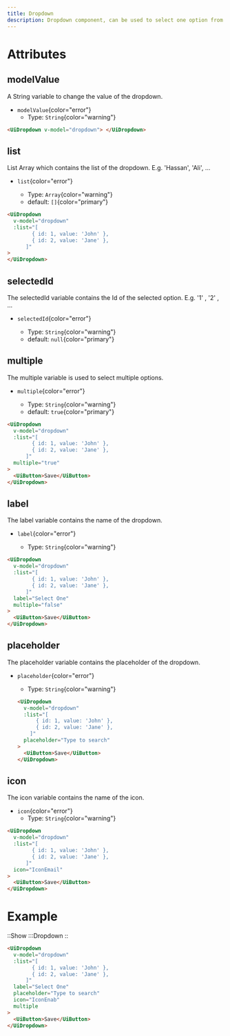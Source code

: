 ```yaml
---
title: Dropdown
description: Dropdown component, can be used to select one option from a set of options.
---
```


# Attributes

## modelValue

A String variable to change the value of the dropdown.

- `modelValue`{color="error"}
  - Type: `String`{color="warning"}

```html
<UiDropdown v-model="dropdown"> </UiDropdown>
```

## list

List Array which contains the list of the dropdown. E.g. 'Hassan', 'Ali', ...

- `list`{color="error"}

  - Type: `Array`{color="warning"}
  - default: `[]`{color="primary"}

```html
<UiDropdown
  v-model="dropdown"
  :list="[
        { id: 1, value: 'John' },
        { id: 2, value: 'Jane' },
      ]"
>
</UiDropdown>
```

## selectedId

The selectedId variable contains the Id of the selected option. E.g. '1' , '2' , ...

- `selectedId`{color="error"}

  - Type: `String`{color="warning"}
  - default: `null`{color="primary"}

## multiple

The multiple variable is used to select multiple options.

- `multiple`{color="error"}

  - Type: `String`{color="warning"}
  - default: `true`{color="primary"}

```html
<UiDropdown
  v-model="dropdown"
  :list="[
        { id: 1, value: 'John' },
        { id: 2, value: 'Jane' },
      ]"
  multiple="true"
>
  <UiButton>Save</UiButton>
</UiDropdown>
```

## label

The label variable contains the name of the dropdown.

- `label`{color="error"}

  - Type: `String`{color="warning"}

```html
<UiDropdown
  v-model="dropdown"
  :list="[
        { id: 1, value: 'John' },
        { id: 2, value: 'Jane' },
      ]"
  label="Select One"
  multiple="false"
>
  <UiButton>Save</UiButton>
</UiDropdown>
```

## placeholder

The placeholder variable contains the placeholder of the dropdown.

- `placeholder`{color="error"}

  - Type: `String`{color="warning"}

  ```html
  <UiDropdown
    v-model="dropdown"
    :list="[
        { id: 1, value: 'John' },
        { id: 2, value: 'Jane' },
      ]"
    placeholder="Type to search"
  >
    <UiButton>Save</UiButton>
  </UiDropdown>
  ```


## icon

The icon variable contains the name of the icon.

- `icon`{color="error"}
  - Type: `String`{color="warning"}

```html
<UiDropdown
  v-model="dropdown"
  :list="[
        { id: 1, value: 'John' },
        { id: 2, value: 'Jane' },
      ]"
  icon="IconEmail"
>
  <UiButton>Save</UiButton>
</UiDropdown>
```


# Example

::Show
:::Dropdown
::

```html
<UiDropdown
  v-model="dropdown"
  :list="[
        { id: 1, value: 'John' },
        { id: 2, value: 'Jane' },
      ]"
  label="Select One"
  placeholder="Type to search"
  icon="IconEnab"
  multiple
>
  <UiButton>Save</UiButton>
</UiDropdown>
```
